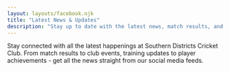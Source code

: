 ```yaml
---
layout: layouts/facebook.njk
title: "Latest News & Updates"
description: "Stay up to date with the latest news, match results, and club updates from Southern Districts Cricket Club."
---
```


Stay connected with all the latest happenings at Southern Districts Cricket Club. From match results to club events, training updates to player achievements - get all the news straight from our social media feeds.
